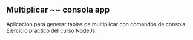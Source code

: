 

## Multiplicar ~~ consola app

Aplicacion para generar tablas de multiplicar con comandos de consola. Ejercicio practico del curso NodeJs.